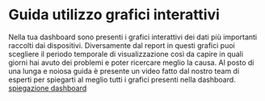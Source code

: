 # Guida utilizzo grafici interattivi
Nella tua dashboard sono presenti i grafici interattivi dei dati più importanti raccolti dai dispositivi. Diversamente dal report in questi grafici puoi scegliere il periodo temporale di visualizzazione così da capire in quali giorni hai avuto dei problemi e poter ricercare meglio la causa. Al posto di una lunga e noiosa guida è presente un video fatto dal nostro team di esperti per spiegarti al meglio tutti i grafici presenti nella dashboard. [spiegazione dashboard](immagine.jpg)